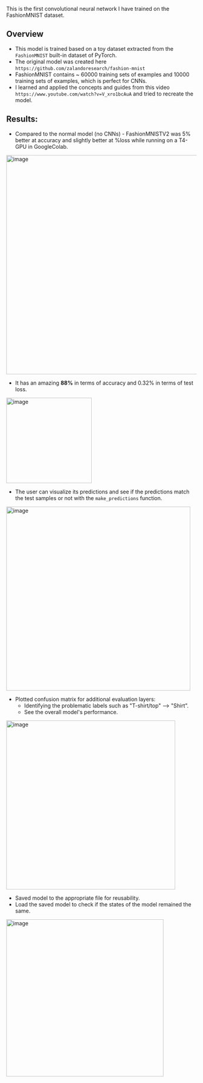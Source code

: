 This is the first convolutional neural network I have trained on the FashionMNIST dataset.

## Overview
+ This model is trained based on a toy dataset extracted from the `FashionMNIST` built-in dataset of PyTorch.
+ The original model was created here `https://github.com/zalandoresearch/fashion-mnist`
+ FashionMNIST contains ~ 60000 training sets of examples and 10000 training sets of examples, which is perfect for CNNs.
+ I learned and applied the concepts and guides from this video `https://www.youtube.com/watch?v=V_xro1bcAuA` and tried to recreate the model.

## Results:
+ Compared to the normal model (no CNNs) - FashionMNISTV2 was 5% better at accuracy and slightly better at %loss while running on a T4-GPU in GoogleColab.

<img width="580" alt="image" src="https://github.com/NguyenChHieu/FashionMNISTV2/assets/140675996/703dd437-30e9-483e-ad8f-ab121f68afbd">

+ It has an amazing **88%** in terms of accuracy and 0.32% in terms of test loss.

<img width="226" alt="image" src="https://github.com/NguyenChHieu/FashionMNISTV2/assets/140675996/44ebdb80-e6da-46cb-88ab-5af02a8d4c9a">

+ The user can visualize its predictions and see if the predictions match the test samples or not with the `make_predictions` function.

<img width="487" alt="image" src="https://github.com/NguyenChHieu/FashionMNISTV2/assets/140675996/b1d9ef1f-1eed-4ca8-8ea5-773d85a695d1">

+ Plotted confusion matrix for additional evaluation layers:
  + Identifying the problematic labels such as "T-shirt/top" --> "Shirt".
  + See the overall model's performance.
 
<img width="447" alt="image" src="https://github.com/NguyenChHieu/FashionMNISTV2/assets/140675996/794d69af-c938-4f64-bf7f-17d90695bc72">

+ Saved model to the appropriate file for reusability.
+ Load the saved model to check if the states of the model remained the same.

<img width="416" alt="image" src="https://github.com/NguyenChHieu/FashionMNISTV2/assets/140675996/5ea48ade-f858-4f4d-8a6a-fa5e799a62af">
